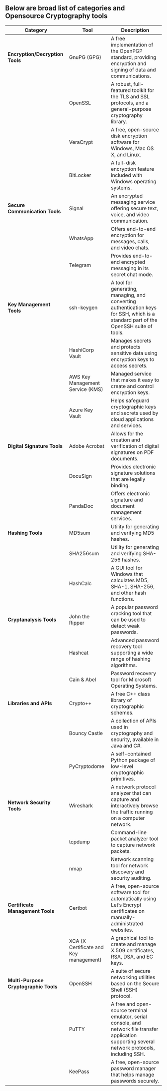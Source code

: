 ## Below are broad list of categories and Opensource Cryptography tools

| **Category**                  | **Tool**                                    | **Description**                                                                                                   |
|-------------------------------|---------------------------------------------|-------------------------------------------------------------------------------------------------------------------|
| **Encryption/Decryption Tools** | GnuPG (GPG)                                 | A free implementation of the OpenPGP standard, providing encryption and signing of data and communications.       |
|                               | OpenSSL                                     | A robust, full-featured toolkit for the TLS and SSL protocols, and a general-purpose cryptography library.        |
|                               | VeraCrypt                                   | A free, open-source disk encryption software for Windows, Mac OS X, and Linux.                                    |
|                               | BitLocker                                   | A full-disk encryption feature included with Windows operating systems.                                          |
| **Secure Communication Tools**| Signal                                      | An encrypted messaging service offering secure text, voice, and video communication.                             |
|                               | WhatsApp                                    | Offers end-to-end encryption for messages, calls, and video chats.                                               |
|                               | Telegram                                    | Provides end-to-end encrypted messaging in its secret chat mode.                                                 |
| **Key Management Tools**      | ssh-keygen                                  | A tool for generating, managing, and converting authentication keys for SSH, which is a standard part of the OpenSSH suite of tools. |
|                               | HashiCorp Vault                             | Manages secrets and protects sensitive data using encryption keys to access secrets.                             |
|                               | AWS Key Management Service (KMS)            | Managed service that makes it easy to create and control encryption keys.                                        |
|                               | Azure Key Vault                             | Helps safeguard cryptographic keys and secrets used by cloud applications and services.                          |
| **Digital Signature Tools**   | Adobe Acrobat                               | Allows for the creation and verification of digital signatures on PDF documents.                                 |
|                               | DocuSign                                    | Provides electronic signature solutions that are legally binding.                                                |
|                               | PandaDoc                                    | Offers electronic signature and document management services.                                                    |
| **Hashing Tools**             | MD5sum                                      | Utility for generating and verifying MD5 hashes.                                                                 |
|                               | SHA256sum                                   | Utility for generating and verifying SHA-256 hashes.                                                             |
|                               | HashCalc                                    | A GUI tool for Windows that calculates MD5, SHA-1, SHA-256, and other hash functions.                            |
| **Cryptanalysis Tools**       | John the Ripper                             | A popular password cracking tool that can be used to detect weak passwords.                                       |
|                               | Hashcat                                     | Advanced password recovery tool supporting a wide range of hashing algorithms.                                   |
|                               | Cain & Abel                                 | Password recovery tool for Microsoft Operating Systems.                                                          |
| **Libraries and APIs**        | Crypto++                                    | A free C++ class library of cryptographic schemes.                                                               |
|                               | Bouncy Castle                               | A collection of APIs used in cryptography and security, available in Java and C#.                                |
|                               | PyCryptodome                                | A self-contained Python package of low-level cryptographic primitives.                                           |
| **Network Security Tools**    | Wireshark                                   | A network protocol analyzer that can capture and interactively browse the traffic running on a computer network.  |
|                               | tcpdump                                     | Command-line packet analyzer tool to capture network packets.                                                    |
|                               | nmap                                        | Network scanning tool for network discovery and security auditing.                                               |
| **Certificate Management Tools** | Certbot                                    | A free, open-source software tool for automatically using Let’s Encrypt certificates on manually-administrated websites. |
|                               | XCA (X Certificate and Key management)      | A graphical tool to create and manage X.509 certificates, RSA, DSA, and EC keys.                                 |
| **Multi-Purpose Cryptographic Tools** | OpenSSH                                    | A suite of secure networking utilities based on the Secure Shell (SSH) protocol.                                  |
|                               | PuTTY                                       | A free and open-source terminal emulator, serial console, and network file transfer application supporting several network protocols, including SSH. |
|                               | KeePass                                     | A free, open-source password manager that helps manage passwords securely.                                       |
